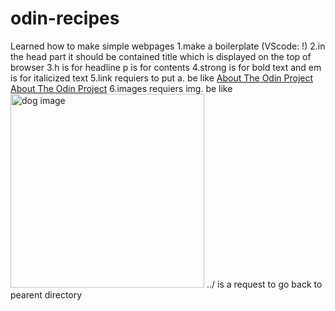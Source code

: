 # odin-recipes
Learned how to make simple webpages
1.make a boilerplate (VScode: !)
2.in the head part it should be contained title which is displayed on the top of browser
3.h is for headline p is for contents
4.strong is for bold text and em is for italicized text
5.link requiers to put a. be like 
<a href = "https://www.theodinproject.com/about">About The Odin Project</a>
    <a href = "https://www.theodinproject.com/about" target = "_blank" ref = "noopener noreferer">About The Odin Project</a>
6.images requiers img. be like
 <img src="../images/dog.jpg" alt="dog image" height="310" width="310">
../ is a request to go back to pearent directory
